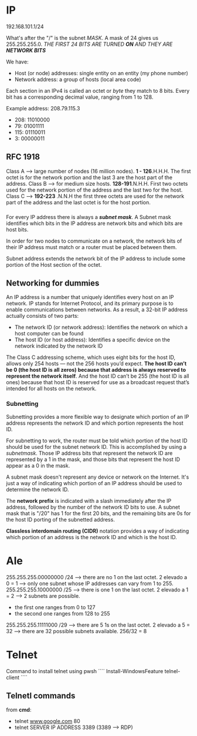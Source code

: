 # IP

192.168.101.1/24

What's after the "/" is the subnet _MASK_. A mask of 24 gives us 255.255.255.0. _THE FIRST 24 BITS ARE TURNED **ON** AND THEY ARE **NETWORK BITS**_ 

We have:

- Host (or node) addresses: single entity on an entity (my phone number)
- Network address: a group of hosts (local area code)

Each section in an IPv4 is called an octet or _byte_ they match to 8 bits. Every bit has a corresponding decimal value, ranging from 1 to 128.

Example address: 208.79.115.3

- 208: 11010000
- 79: 01001111
- 115: 01110011
- 3: 00000011

## RFC 1918

Class A --> large number of nodes (16 million nodes). **1 - 126**.H.H.H. The first octet is for the network portion and the last 3 are the host part of the address.
Class B --> for medium size hosts. **128-191**.N.H.H. First two octets used for the network portion of the address and the last two for the host.
Class C --> **192-223** .N.N.H the first three octets are used for the network part of the address and the last octet is for the host portion.

###

For every IP address there is always a **_subnet mask_**. A Subnet mask identifies which bits in the IP address are network bits and which bits are host bits.

In order for two nodes to communicate on a network, the network bits of their IP address must match or a router must be placed between them.

Subnet address extends the network bit of the IP address to include some portion of the Host section of the octet.

## Networking for dummies

An IP address is a number that uniquely identifies every host on an IP network.
IP stands for Internet Protocol, and its primary purpose is to enable communications between networks. As a result, a 32-bit IP address actually consists of two parts:
- The network ID (or network address): Identifies the network on which a host computer can be found
- The host ID (or host address): Identifies a specific device on the network indicated by the network ID

The Class C addressing scheme, which uses eight bits for the host ID, allows only 254 hosts — not the 256 hosts you’d expect. **The host ID can’t be 0 (the host ID is all zeros) because that address is always reserved to represent the network itself**. And the host ID can’t be 255 (the host ID is all ones) because that host ID is reserved for use as a broadcast request that’s intended for all hosts on the network.

### Subnetting

Subnetting provides a more flexible way to designate which portion of an IP address represents the network ID and which portion represents the host ID.

For subnetting to work, the router must be told which portion of the host ID should be used for the subnet network ID. This is accomplished by using a _subnetmask_. Those IP address bits that represent the network ID are represented by a 1 in the mask, and those bits that represent the host ID appear as a 0 in the mask.

A subnet mask doesn't represent any device or network on the Internet. It's just a way of indicating which portion of an IP address should be used to determine the network ID.

The **network prefix** is indicated with a slash immediately after the IP address, followed by the number of the network ID bits to use. A subnet mask that is "/20" has 1 for the first 20 bits, and the remaining bits are 0s for the host ID porting of the subnetted address.

**Classless interdomain routing (CIDR)** notation provides a way of indicating which portion of an address is the network ID and which is the host ID.

# Ale

255.255.255.00000000 /24    --> there are no 1 on the last octet. 2 elevado a 0 = 1 --> only one subnet whose IP addresses can vary from 1 to 255.
255.255.255.10000000 /25    --> there is one 1 on the last octet. 2 elevado a 1 = 2 --> 2 subnets are possible.

- the first one ranges from 0 to 127
- the second one ranges from 128 to 255

255.255.255.11111000 /29    --> there are 5 1s on the last octet. 2 elevado a 5 = 32 --> there are 32 possible subnets available. 256/32 = 8

# Telnet

Command to install telnet using pwsh
´´´´
Install-WindowsFeature telnel-client
´´´´
## Telnetl commands

from **cmd**:

- telnet www.google.com 80
- telnet SERVER IP ADDRESS 3389         (3389 --> RDP)

